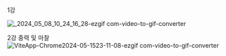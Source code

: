 1강

![_2024_05_08_10_24_16_28-ezgif com-video-to-gif-converter](https://github.com/sni424/threejs_study/assets/79966260/d5756231-4b79-4e68-a6b3-59e54df55efc)

2강 중력 및 마찰
![ViteApp-Chrome2024-05-1523-11-08-ezgif com-video-to-gif-converter](https://github.com/code137-5/jonghyeok/assets/79966260/c4cdd063-a1fa-47e5-8688-415c89e32168)
